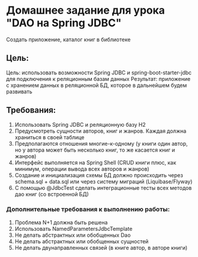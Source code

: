# Домашнее задание для урока "DAO на Spring JDBC"

Создать приложение, каталог книг в библиотеке

## Цель:
Цель: использовать возможности Spring JDBC и spring-boot-starter-jdbc для подключения к реляционным базам данных
Результат: приложение с хранением данных в реляционной БД, которое в дальнейшем будем развивать

## Требования:
1. Использовать Spring JDBC и реляционную базу H2
2. Предусмотреть сущности авторов, книг и жанров. Каждая должна храниться в своей таблице
3. Предполагаются отношения многие-к-одному (у книги один автор, но у автора может быть несколько книг, то же касается книг и жанров)
4. Интерфейс выполняется на Spring Shell (CRUD книги плюс, как минимум, операции вывода всех авторов и жанров)
5. Создание и инициализация схемы БД должно происходить через schema.sql + data.sql или через систему миграций (Liquibase/Flyway)
6. С помощью @JdbcTest сделать интеграционные тесты всех методов дао книг (со встроенной БД)

### Дополнительные требования к выполнению работы:
1. Проблема N+1 должна быть решена
2. Использовать NamedParametersJdbcTemplate
3. Не делать абстрактных или обобщенных Dao
4. Не делать абстрактных или обобщенных сущностей
5. Не делать двунаправленных связей (в книге автор, в авторе книги)
